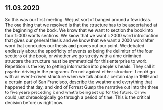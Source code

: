 11.03.2020
-------------------

So this was our first meeting.
We just sort of banged around a few ideas.
The one thing that we resolved is that the structure has to be ascertained at the beginning of the book.
We know that we want to section the book into four 15000 words sections.
We know that we want a 2000 word introduction that gives our general thesis and we know that we want a 2000 word after word that concludes our thesis and proves out our point.
We debated endlessly about the specificity of events as being the delimiter of the four sections of the book,
or whether we go strictly with a time delimited structure the structure must be symmetrical for this enterprise to work.
Repetition is the key to getting information into people's heads.
They call it psychic driving in the programs.
I'm not against either structure.
I could go with an event-driven structure when we talk about a certain day in 1969 and a certain part of San Francisco,
describe the weather and everything that happened that day,
and kind of Forrest Gump the narrative out into the three to five years preceding it and what's being set up for the future.
Or we could just chronologically go through a period of time.
This is the critical decision before us right now.
